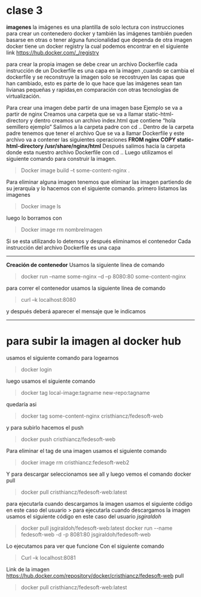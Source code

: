 clase 3
===
 **imagenes**
 la imágenes es una plantilla de solo lectura con instrucciones para crear un contenedero docker
y también las imágenes también pueden basarse en otras o tener alguna funcionalidad que dependa de otra imagen docker tiene un docker registry la cual podemos encontrar en el siguiente link https://hub.docker.com/_/registry

para crear la propia imagen se debe crear un archivo Dockerfile cada instrucción de un Dockerfile es una capa en la imagen ,cuando se cambia el dockerfile y se reconstruye la imagen solo se recostruyen las capas que han cambiado, esto es parte de lo que hace que las imágenes sean tan livianas pequeñas y rapidas,en comparación con otras tecnologías de virtualización.

Para crear una imagen debe partir de una imagen base 
Ejemplo se va a partir de nginx
Creamos una carpeta que se va a llamar
 static-html-directory
y dentro creamos un archivo index.html que contiene
“hola semillero ejemplo”
Salimos a la carpeta padre con cd ..
Dentro de la carpeta padre tenemos que tener el archivo
Que se va a llamar Dockerfile  y este archivo va a contener las siguientes operaciones
**FROM nginx
COPY static-html-directory /usr/share/nginx/html**
Después salimos hacia la carpeta donde esta nuestro archivo Dockerfile con cd ..
Luego utilizamos el siguiente comando para construir la imagen.
> Docker image build –t some-content-nginx .

Para eliminar alguna imagen tenemos que eliminar las imagen partiendo de su jerarquía y lo hacemos con el siguiente comando.
primero listamos las imagenes 
> Docker image ls 

luego lo borramos con
> Docker image rm nombreImagen

Si se esta utilizando lo detemos y después eliminamos el contenedor
Cada instrucción del archivo Dockerfile es una capa


----
**Creación de contenedor** 
Usamos la siguiente línea de comando 
 >  docker run –name some-nginx –d –p 8080:80 some-content-nginx


para correr el contenedor usamos la siguiente línea de comando
> curl –k localhost:8080

y después deberá aparecer el mensaje que le indicamos

----
# para subir la imagen al docker hub
usamos el siguiente comando para logearnos 
> docker login

luego usamos el siguiente comando
> docker tag local-image:tagname new-repo:tagname

quedaría asi
> docker tag some-content-nginx cristhiancz/fedesoft-web

y para subirlo hacemos el push
>  docker push cristhiancz/fedesoft-web

Para eliminar el tag de una imagen usamos el siguiente comando 
>  docker image rm cristhiancz:fedesoft-web2

Y para descargar seleccionamos see all y luego vemos el comando docker pull
> docker pull cristhiancz/fedesoft-web:latest

para ejecutarla cuando descargamos la imagen usamos el siguiente código en este caso del usuario > para ejecutarla cuando descargamos la imagen usamos el siguiente código en este caso del usuario 
*jsgiraldoh*

> docker pull jsgiraldoh/fedesoft-web:latest
> docker run --name fedesoft-web -d -p 8081:80 jsgiraldoh/fedesoft-web

Lo ejecutamos para ver que funcione
Con el siguiente comando
> Curl –k localhost:8081

Link de la imagen 
https://hub.docker.com/repository/docker/cristhiancz/fedesoft-web
pull
> docker pull cristhiancz/fedesoft-web:latest